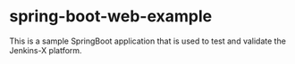 # spring-boot-web-example

This is a sample SpringBoot application that is used to test and validate the Jenkins-X platform.